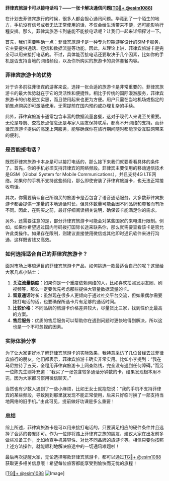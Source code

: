 **菲律宾旅游卡可以接电话吗？——一张卡解决通信问题[[TG💪+ @esim1088](https://t.me/s/esim1088)]**

在计划去菲律宾旅行的时候，很多人都会担心通讯问题。毕竟到了一个陌生的地方，手机没有信号或者无法正常使用的话，不仅会给生活带来不便，还可能影响行程安排。那么，菲律宾旅游卡到底能不能接电话呢？让我们一起来详细探讨一下。

首先，我们需要明确一点：菲律宾旅游卡是一种专为短期游客设计的SIM卡服务，它主要提供通话、短信和数据流量等功能。因此，从理论上讲，菲律宾旅游卡是完全可以用来接打电话的。不过，具体能否接电话还要取决于几个因素，比如你的手机是否支持当地的网络频段，以及你所购买的旅游卡的具体套餐内容。

### 菲律宾旅游卡的优势

对于许多前往菲律宾的游客来说，选择一张合适的旅游卡是非常重要的。菲律宾旅游卡的最大优势就在于它的灵活性和便捷性。相比于传统的国际漫游服务，菲律宾旅游卡的价格更加实惠，而且使用起来也更为方便。用户只需在当地机场或指定的销售点购买即可激活使用，无需提前在国内预约或办理复杂的手续。

此外，菲律宾旅游卡通常包含丰富的数据流量套餐，这对于现代人来说至关重要。无论是导航、查找景点信息还是与家人朋友保持联系，都离不开网络的支持。而菲律宾旅游卡提供的高速上网服务，能够确保你在旅行期间随时都能享受互联网带来的便利。

### 是否能接电话？

既然菲律宾旅游卡本身是可以接打电话的，那么接下来我们就要看看具体的条件了。首先，你的手机必须支持菲律宾的网络频段。菲律宾主要使用的移动通信技术是GSM（Global System for Mobile Communications），并且支持4G LTE网络。如果你的手机不支持这些频段，那么即使安装了菲律宾旅游卡，也无法正常接收电话。

其次，你需要确认自己所购买的旅游卡是否包含了语音通话服务。大多数菲律宾旅游卡都会提供一定量的本地通话时长，但具体数量可能会因不同品牌和套餐而有所不同。因此，在购买之前，最好仔细阅读相关说明，确保该卡能满足你的需求。

另外，还需要注意的是，部分菲律宾旅游卡可能会对某些国家的来电进行限制。例如，如果你希望通过国内号码拨打国际长途来联系你，那么就需要查看该卡是否允许此类操作。如果存在限制，则建议直接使用微信或其他即时通讯软件来进行沟通，这样既省钱又高效。

### 如何选择适合自己的菲律宾旅游卡？

面对市场上琳琅满目的菲律宾旅游卡产品，如何挑选一款最适合自己的呢？这里给大家几点小贴士：

1. **关注流量额度**：如果你是一个重度依赖网络的人，比如喜欢拍照发朋友圈、刷视频等，那么一定要优先考虑那些提供大容量数据流量的卡。
2. **留意通话时长**：虽然现在很多人更倾向于通过社交平台交流，但如果偶尔需要拨打电话的话，也要确保所选卡片有足够的通话时间。
3. **比较价格**：不同品牌的旅游卡价格差异较大，尽量货比三家，找到性价比最高的方案。
4. **售后服务**：优质的售后服务可以帮助你在遇到问题时更快地得到解决，所以这也是一个不可忽视的因素。

### 实际体验分享

为了让大家更好地了解菲律宾旅游卡的实际效果，我特意采访了几位曾经去过菲律宾旅行的朋友。他们都表示，菲律宾旅游卡确实非常实用。比如小李提到：“我在马尼拉待了五天，全程用菲律宾旅游卡上网查路线，完全没有遇到任何障碍。”而另一位陈先生则补充道：“我买了一张包含较多通话分钟数的卡，结果发现根本用不完，因为大家都习惯用微信聊天。”

当然也有少数人遇到了一些小麻烦，比如王女士就抱怨说：“我的手机不支持菲律宾的某些频段，导致刚到那里就发现不能正常使用，后来只好临时换了一部支持当地网络的旧手机。”由此可见，提前做好功课是多么重要！

### 总结

综上所述，菲律宾旅游卡是可以用来接打电话的，只要满足相应的硬件条件并且选择了合适的套餐即可。作为一位即将踏上菲律宾之旅的朋友，建议大家在出发前多做些准备工作，比如检查手机兼容性、对比不同品牌的旅游卡等。相信只要你按照上述方法操作，就能顺利地解决旅途中的一切通讯难题啦！

最后再次提醒大家，无论选择哪款菲律宾旅游卡，都可以通过[TG💪+ @esim1088](https://t.me/s/esim1088)获取更多相关信息哦！希望每位旅客都能享受到愉快而无忧的旅程！

[[TG💪+ @esim1088](https://t.me/s/esim1088) ![Image](https://i.postimg.cc/4NQfJmqS/Snipaste-2025-05-13-00-14-12.png)]